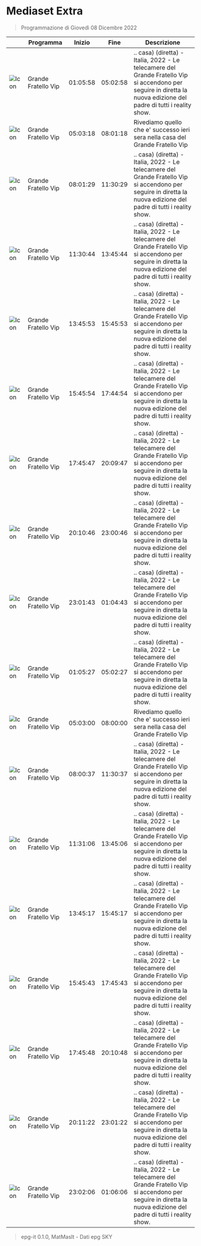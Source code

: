 # Mediaset Extra
> Programmazione di Giovedì 08 Dicembre 2022

||Programma|Inizio|Fine|Descrizione|
|---|---|---|---|---|
|![Icon](https://guidatv.sky.it/uuid/0de88f16-5312-4418-954e-37bdf0e403fc/cover?md5ChecksumParam=f85a60fece64bde51971679a080d53c3)|Grande Fratello Vip|01:05:58|05:02:58|.. casa) (diretta) - Italia, 2022 - Le telecamere del Grande Fratello Vip si accendono per seguire in diretta la nuova edizione del padre di tutti i reality show.
|![Icon](https://guidatv.sky.it/uuid/0fbaf426-b8ea-432a-a587-7664497a51c1/cover?md5ChecksumParam=f85a60fece64bde51971679a080d53c3)|Grande Fratello Vip|05:03:18|08:01:18|Rivediamo quello che e&#039; successo ieri sera nella casa del Grande Fratello Vip
|![Icon](https://guidatv.sky.it/uuid/e379b3d1-9781-42cf-b78a-4ab3ebf158f2/cover?md5ChecksumParam=f85a60fece64bde51971679a080d53c3)|Grande Fratello Vip|08:01:29|11:30:29|.. casa) (diretta) - Italia, 2022 - Le telecamere del Grande Fratello Vip si accendono per seguire in diretta la nuova edizione del padre di tutti i reality show.
|![Icon](https://guidatv.sky.it/uuid/e379b3d1-9781-42cf-b78a-4ab3ebf158f2/cover?md5ChecksumParam=f85a60fece64bde51971679a080d53c3)|Grande Fratello Vip|11:30:44|13:45:44|.. casa) (diretta) - Italia, 2022 - Le telecamere del Grande Fratello Vip si accendono per seguire in diretta la nuova edizione del padre di tutti i reality show.
|![Icon](https://guidatv.sky.it/uuid/e379b3d1-9781-42cf-b78a-4ab3ebf158f2/cover?md5ChecksumParam=f85a60fece64bde51971679a080d53c3)|Grande Fratello Vip|13:45:53|15:45:53|.. casa) (diretta) - Italia, 2022 - Le telecamere del Grande Fratello Vip si accendono per seguire in diretta la nuova edizione del padre di tutti i reality show.
|![Icon](https://guidatv.sky.it/uuid/e379b3d1-9781-42cf-b78a-4ab3ebf158f2/cover?md5ChecksumParam=f85a60fece64bde51971679a080d53c3)|Grande Fratello Vip|15:45:54|17:44:54|.. casa) (diretta) - Italia, 2022 - Le telecamere del Grande Fratello Vip si accendono per seguire in diretta la nuova edizione del padre di tutti i reality show.
|![Icon](https://guidatv.sky.it/uuid/e379b3d1-9781-42cf-b78a-4ab3ebf158f2/cover?md5ChecksumParam=f85a60fece64bde51971679a080d53c3)|Grande Fratello Vip|17:45:47|20:09:47|.. casa) (diretta) - Italia, 2022 - Le telecamere del Grande Fratello Vip si accendono per seguire in diretta la nuova edizione del padre di tutti i reality show.
|![Icon](https://guidatv.sky.it/uuid/e379b3d1-9781-42cf-b78a-4ab3ebf158f2/cover?md5ChecksumParam=f85a60fece64bde51971679a080d53c3)|Grande Fratello Vip|20:10:46|23:00:46|.. casa) (diretta) - Italia, 2022 - Le telecamere del Grande Fratello Vip si accendono per seguire in diretta la nuova edizione del padre di tutti i reality show.
|![Icon](https://guidatv.sky.it/uuid/e379b3d1-9781-42cf-b78a-4ab3ebf158f2/cover?md5ChecksumParam=f85a60fece64bde51971679a080d53c3)|Grande Fratello Vip|23:01:43|01:04:43|.. casa) (diretta) - Italia, 2022 - Le telecamere del Grande Fratello Vip si accendono per seguire in diretta la nuova edizione del padre di tutti i reality show.
|![Icon](https://guidatv.sky.it/uuid/e379b3d1-9781-42cf-b78a-4ab3ebf158f2/cover?md5ChecksumParam=f85a60fece64bde51971679a080d53c3)|Grande Fratello Vip|01:05:27|05:02:27|.. casa) (diretta) - Italia, 2022 - Le telecamere del Grande Fratello Vip si accendono per seguire in diretta la nuova edizione del padre di tutti i reality show.
|![Icon](https://guidatv.sky.it/uuid/d1ff37dd-11e9-437a-ae6f-0184f8f58e7d/cover?md5ChecksumParam=f85a60fece64bde51971679a080d53c3)|Grande Fratello Vip|05:03:00|08:00:00|Rivediamo quello che e&#039; successo ieri sera nella casa del Grande Fratello Vip
|![Icon](https://guidatv.sky.it/uuid/c4de2182-d2a7-4a04-9ad8-702b4739ddbb/cover?md5ChecksumParam=f85a60fece64bde51971679a080d53c3)|Grande Fratello Vip|08:00:37|11:30:37|.. casa) (diretta) - Italia, 2022 - Le telecamere del Grande Fratello Vip si accendono per seguire in diretta la nuova edizione del padre di tutti i reality show.
|![Icon](https://guidatv.sky.it/uuid/c4de2182-d2a7-4a04-9ad8-702b4739ddbb/cover?md5ChecksumParam=f85a60fece64bde51971679a080d53c3)|Grande Fratello Vip|11:31:06|13:45:06|.. casa) (diretta) - Italia, 2022 - Le telecamere del Grande Fratello Vip si accendono per seguire in diretta la nuova edizione del padre di tutti i reality show.
|![Icon](https://guidatv.sky.it/uuid/c4de2182-d2a7-4a04-9ad8-702b4739ddbb/cover?md5ChecksumParam=f85a60fece64bde51971679a080d53c3)|Grande Fratello Vip|13:45:17|15:45:17|.. casa) (diretta) - Italia, 2022 - Le telecamere del Grande Fratello Vip si accendono per seguire in diretta la nuova edizione del padre di tutti i reality show.
|![Icon](https://guidatv.sky.it/uuid/c4de2182-d2a7-4a04-9ad8-702b4739ddbb/cover?md5ChecksumParam=f85a60fece64bde51971679a080d53c3)|Grande Fratello Vip|15:45:43|17:45:43|.. casa) (diretta) - Italia, 2022 - Le telecamere del Grande Fratello Vip si accendono per seguire in diretta la nuova edizione del padre di tutti i reality show.
|![Icon](https://guidatv.sky.it/uuid/c4de2182-d2a7-4a04-9ad8-702b4739ddbb/cover?md5ChecksumParam=f85a60fece64bde51971679a080d53c3)|Grande Fratello Vip|17:45:48|20:10:48|.. casa) (diretta) - Italia, 2022 - Le telecamere del Grande Fratello Vip si accendono per seguire in diretta la nuova edizione del padre di tutti i reality show.
|![Icon](https://guidatv.sky.it/uuid/c4de2182-d2a7-4a04-9ad8-702b4739ddbb/cover?md5ChecksumParam=f85a60fece64bde51971679a080d53c3)|Grande Fratello Vip|20:11:22|23:01:22|.. casa) (diretta) - Italia, 2022 - Le telecamere del Grande Fratello Vip si accendono per seguire in diretta la nuova edizione del padre di tutti i reality show.
|![Icon](https://guidatv.sky.it/uuid/c4de2182-d2a7-4a04-9ad8-702b4739ddbb/cover?md5ChecksumParam=f85a60fece64bde51971679a080d53c3)|Grande Fratello Vip|23:02:06|01:06:06|.. casa) (diretta) - Italia, 2022 - Le telecamere del Grande Fratello Vip si accendono per seguire in diretta la nuova edizione del padre di tutti i reality show.



 > epg-it 0.1.0, MatMasIt - Dati epg SKY